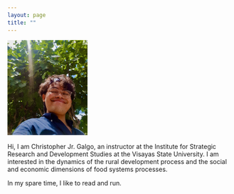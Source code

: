 ```yaml
---
layout: page
title: ""
---
```

![me](https://github.com/chrisgalgojr/chrisgalgojr.github.io/blob/master/images/profilepic.jpeg)

Hi, I am Christopher Jr. Galgo, an instructor at the Institute for Strategic Research and Development Studies at the Visayas State University. I am interested in the dynamics of the rural development process and the social and economic dimensions of food systems processes.

In my spare time, I like to read and run. 
